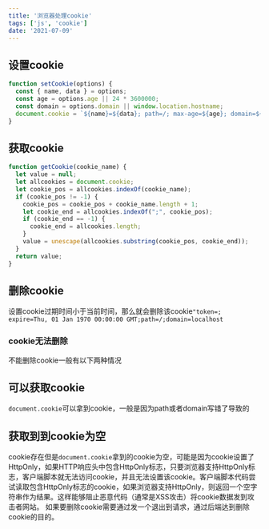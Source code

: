 ```yaml
---
title: '浏览器处理cookie'
tags: ['js', 'cookie']
date: '2021-07-09'
---
```


## 设置cookie

```js
function setCookie(options) {
  const { name, data } = options;
  const age = options.age || 24 * 3600000;
  const domain = options.domain || window.location.hostname;
  document.cookie = `${name}=${data}; path=/; max-age=${age}; domain=${domain}`;
}
```

## 获取cookie


```js
function getCookie(cookie_name) {
  let value = null;
  let allcookies = document.cookie;
  let cookie_pos = allcookies.indexOf(cookie_name);
  if (cookie_pos != -1) {
    cookie_pos = cookie_pos + cookie_name.length + 1;
    let cookie_end = allcookies.indexOf(";", cookie_pos);
    if (cookie_end == -1) {
      cookie_end = allcookies.length;
    }
    value = unescape(allcookies.substring(cookie_pos, cookie_end));
  }
  return value;
}
```

## 删除cookie
设置cookie过期时间小于当前时间，那么就会删除该cookie`"token=; expire=Thu, 01 Jan 1970 00:00:00 GMT;path=/;domain=localhost`

### cookie无法删除
不能删除cookie一般有以下两种情况
## 可以获取cookie
`document.cookie`可以拿到cookie，一般是因为path或者domain写错了导致的

## 获取到到cookie为空
cookie存在但是`document.cookie`拿到的cookie为空，可能是因为cookie设置了HttpOnly，如果HTTP响应头中包含HttpOnly标志，只要浏览器支持HttpOnly标志，客户端脚本就无法访问cookie，并且无法设置该cookie。客户端脚本代码尝试读取包含HttpOnly标志的cookie，如果浏览器支持HttpOnly，则返回一个空字符串作为结果。这样能够阻止恶意代码（通常是XSS攻击）将cookie数据发到攻击者网站。
如果要删除cookie需要通过发一个退出到请求，通过后端达到删除cookie的目的。
